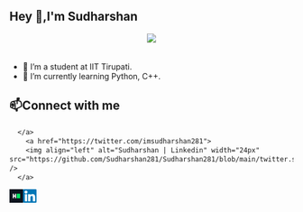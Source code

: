 ## Hey 👋,I'm Sudharshan
<p align="center">
  <img src="https://media.giphy.com/media/MeJgB3yMMwIaHmKD4z/giphy.gif" width="30%">
  <br><br>
  <samp>

<!--
**Sudharshan281/Sudharshan281** is a ✨ _special_ ✨ repository because its `README.md` (this file) appears on your GitHub profile.

Here are some ideas to get you started:

- 🔭 I’m currently working on ...
- 🌱 I’m currently learning 
- 👯 I’m looking to collaborate on ...
- 🤔 I’m looking for help with ...
- 💬 Ask me about ...
- 📫 How to reach me: ...
- 😄 Pronouns: ...
- ⚡ Fun fact: ...
-->
- 🔭 I’m a student at IIT Tirupati.
- 🌱 I’m currently learning Python, C++.

   
## 📫Connect with me
    
      </a>
        <a href="https://twitter.com/imsudharshan281">
        <img align="left" alt="Sudharshan | Linkedin" width="24px" src="https://github.com/Sudharshan281/Sudharshan281/blob/main/twitter.svg" />
      </a>
   </a>
        <a href="https://www.hackerrank.com/sudharshan281">
        <img align="left" alt="Sudharshan | Linkedin" width="24px" src="https://github.com/Sudharshan281/Sudharshan281/blob/main/hackerrack.svg" />
      </a>
       </a>
        <a href="https://www.linkedin.com/in/s-sudharshan-b55179230/">
        <img align="left" alt="Sudharshan | Linkedin" width="24px" src="https://github.com/Sudharshan281/Sudharshan281/blob/main/linked.svg" />
      </a>

